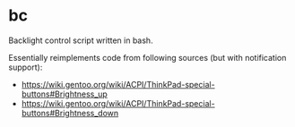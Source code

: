 # bc
Backlight control script written in bash.

Essentially reimplements code from following sources (but with notification support):
- https://wiki.gentoo.org/wiki/ACPI/ThinkPad-special-buttons#Brightness_up
- https://wiki.gentoo.org/wiki/ACPI/ThinkPad-special-buttons#Brightness_down
